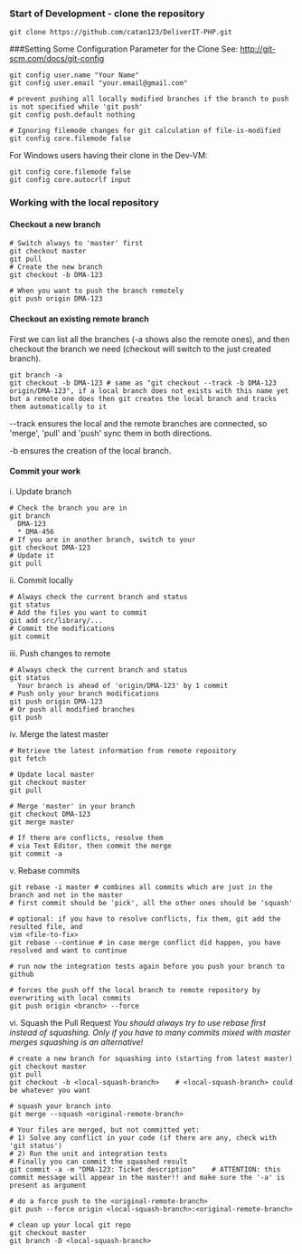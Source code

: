 ### Start of Development - clone the repository
```
git clone https://github.com/catan123/DeliverIT-PHP.git
```
###Setting Some Configuration Parameter for the Clone
See: http://git-scm.com/docs/git-config

```
git config user.name "Your Name"
git config user.email "your.email@gmail.com"

# prevent pushing all locally modified branches if the branch to push is not specified while 'git push'
git config push.default nothing
 
# Ignoring filemode changes for git calculation of file-is-modified
git config core.filemode false
```
For Windows users having their clone in the Dev-VM:
```
git config core.filemode false
git config core.autocrlf input
```
### Working with the local repository
#### Checkout a new branch
```
# Switch always to 'master' first
git checkout master
git pull
# Create the new branch
git checkout -b DMA-123
 
# When you want to push the branch remotely
git push origin DMA-123
```
#### Checkout an existing remote branch
First we can list all the branches (-a shows also the remote ones), and then checkout the branch we need (checkout will switch to the just created branch).
```
git branch -a
git checkout -b DMA-123 # same as "git checkout --track -b DMA-123 origin/DMA-123", if a local branch does not exists with this name yet but a remote one does then git creates the local branch and tracks them automatically to it
```
--track ensures the local and the remote branches are connected, so 'merge', 'pull' and 'push' sync them in both directions. 

-b ensures the creation of the local branch.
#### Commit your work
i. Update branch
```
# Check the branch you are in
git branch
  DMA-123
  * DMA-456
# If you are in another branch, switch to your
git checkout DMA-123
# Update it
git pull
```
ii. Commit locally
```
# Always check the current branch and status
git status
# Add the files you want to commit
git add src/library/...
# Commit the modifications
git commit
```
iii. Push changes to remote
```
# Always check the current branch and status
git status
  Your branch is ahead of 'origin/DMA-123' by 1 commit
# Push only your branch modifications
git push origin DMA-123
# Or push all modified branches
git push
```
iv. Merge the latest master
```
# Retrieve the latest information from remote repository
git fetch
 
# Update local master
git checkout master
git pull
 
# Merge 'master' in your branch
git checkout DMA-123
git merge master
 
# If there are conflicts, resolve them
# via Text Editor, then commit the merge
git commit -a
```
v. Rebase commits
```
git rebase -i master # combines all commits which are just in the branch and not in the master
# first commit should be 'pick', all the other ones should be 'squash'
 
# optional: if you have to resolve conflicts, fix them, git add the resulted file, and 
vim <file-to-fix>
git rebase --continue # in case merge conflict did happen, you have resolved and want to continue
 
# run now the integration tests again before you push your branch to github
 
# forces the push off the local branch to remote repository by overwriting with local commits
git push origin <branch> --force
```
vi. Squash the Pull Request
_You should always try to use rebase first instead of squashing. Only if you have to many commits mixed with master merges squashing is an alternative!_
```
# create a new branch for squashing into (starting from latest master)
git checkout master
git pull
git checkout -b <local-squash-branch>    # <local-squash-branch> could be whatever you want
 
# squash your branch into
git merge --squash <original-remote-branch>
 
# Your files are merged, but not committed yet:
# 1) Solve any conflict in your code (if there are any, check with 'git status')
# 2) Run the unit and integration tests
# Finally you can commit the squashed result
git commit -a -m "DMA-123: Ticket description"    # ATTENTION: this commit message will appear in the master!! and make sure the '-a' is present as argument
 
# do a force push to the <original-remote-branch>
git push --force origin <local-squash-branch>:<original-remote-branch>
 
# clean up your local git repo
git checkout master
git branch -D <local-squash-branch>
```

